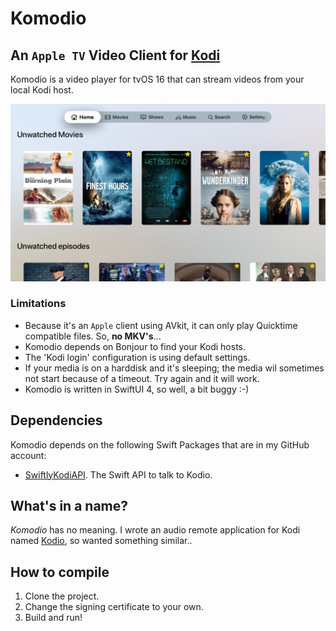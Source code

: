 #  Komodio

## An `Apple TV` Video Client for  [Kodi](https://kodi.tv)

Komodio is a video player for tvOS 16 that can stream videos from your local Kodi host.

![Komodio](screenshot.png)

### Limitations

- Because it's an `Apple` client using AVkit, it can only play Quicktime compatible files. So, **no MKV's**...
- Komodio depends on Bonjour to find your Kodi hosts.
- The 'Kodi login' configuration is using default settings.
- If your media is on a harddisk and it's sleeping; the media wil sometimes not start because of a timeout. Try again and it will work.
- Komodio is written in SwiftUI 4, so well, a bit buggy :-)

## Dependencies

Komodio depends on the following Swift Packages that are in my GitHub account:

- [SwiftlyKodiAPI](https://github.com/Desbeers/swiftlykodiapi/). The Swift API to talk to Kodio.

## What's in a name?

*Komodio* has no meaning. I wrote an audio remote application for Kodi named [Kodio](https://github.com/Desbeers/Kodio/), so wanted something similar..

## How to compile

1. Clone the project.
2. Change the signing certificate to your own.
2. Build and run!

